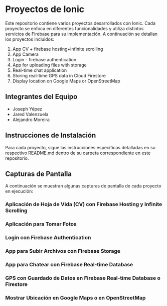 # Proyectos de Ionic

Este repositorio contiene varios proyectos desarrollados con Ionic. Cada proyecto se enfoca en diferentes funcionalidades y utiliza distintos servicios de Firebase para su implementación. A continuación se detallan los proyectos incluidos:

1. App CV + firebase hosting+infinite scrolling
2. App Camera
3. Login - firebase authentication
4. App for uploading files with storage
5. Real-time chat application
6. Storing real-time GPS data in Cloud Firestore
7. Display location on Google Maps or OpenStreetMap

## Integrantes del Equipo

- Joseph Yépez
- Jared Valenzuela
- Alejandro Moreira

## Instrucciones de Instalación

Para cada proyecto, sigue las instrucciones específicas detalladas en su respectivo README.md dentro de su carpeta correspondiente en este repositorio.

## Capturas de Pantalla

A continuación se muestran algunas capturas de pantalla de cada proyecto en ejecución:

### Aplicación de Hoja de Vida (CV) con Firebase Hosting y Infinite Scrolling

### Aplicación para Tomar Fotos

### Login con Firebase Authentication

### App para Subir Archivos con Firebase Storage

### App para Chatear con Firebase Real-time Database

### GPS con Guardado de Datos en Firebase Real-time Database o Firestore

### Mostrar Ubicación en Google Maps o en OpenStreetMap
